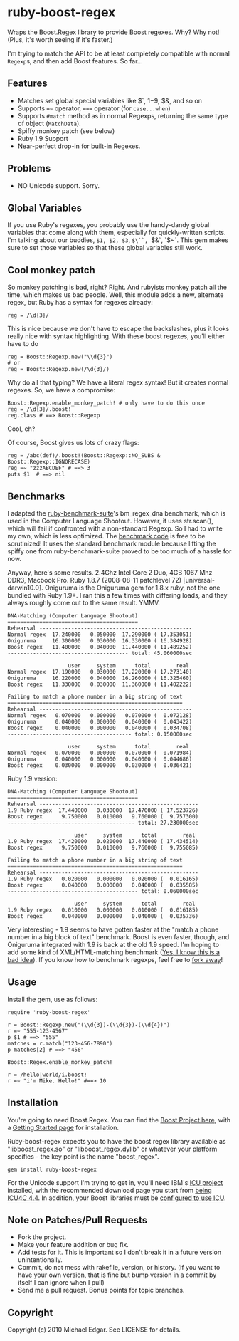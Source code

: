 # ruby-boost-regex

Wraps the Boost.Regex library to provide Boost regexes. Why? Why not!
(Plus, it's worth seeing if it's faster.)

I'm trying to match the API to be at least completely compatible with
normal `Regexp`s, and then add Boost features. So far...

## Features

* Matches set global special variables like $`, $1-$9, $&, and so on
* Supports `=~` operator, `===` operator (for `case...when`)
* Supports `#match` method as in normal Regexps, returning the same
  type of object (`MatchData`).
* Spiffy monkey patch (see below)
* Ruby 1.9 Support
* Near-perfect drop-in for built-in Regexes.

## Problems

* NO Unicode support. Sorry.

## Global Variables

If you use Ruby's regexes, you probably use the handy-dandy global variables that
come along with them, especially for quickly-written scripts.  I'm talking about
our buddies, `$1, $2, $3`, `$\``, `$&`, `$~`. This gem makes sure to set those variables
so that these global variables still work.

## Cool monkey patch

So monkey patching is bad, right? Right. And rubyists monkey patch all the time,
which makes us bad people.  Well, this module adds a new, alternate regex, but
Ruby has a syntax for regexes already:

    reg = /\d{3}/
    
This is nice because we don't have to escape the backslashes, plus it looks really
nice with syntax highlighting.  With these boost regexes, you'll either have to do

    reg = Boost::Regexp.new("\\d{3}")
    # or
    reg = Boost::Regexp.new(/\d{3}/)
    
Why do all that typing? We have a literal regex syntax!  But it creates normal regexes.
So, we have a compromise:

    Boost::Regexp.enable_monkey_patch! # only have to do this once
    reg = /\d{3}/.boost!
    reg.class # ==> Boost::Regexp
    
Cool, eh?

Of course, Boost gives us lots of crazy flags:

    reg = /abc(def)/.boost!(Boost::Regexp::NO_SUBS & Boost::Regexp::IGNORECASE)
    reg =~ "zzzABCDEF" # ==> 3
    puts $1  # ==> nil
    
## Benchmarks

I adapted the [ruby-benchmark-suite](http://github.com/acangiano/ruby-benchmark-suite)'s bm\_regex\_dna
benchmark, which is used in the Computer Language Shootout.  However, it uses str.scan(), which will fail
if confronted with a non-standard Regexp.  So I had to write my own, which is less optimized.  The
[benchmark code](http://github.com/michaeledgar/ruby-boost-regex/blob/master/benchmark/benchmark.rb) is
free to be scrutinized!  It uses the standard benchmark module because lifting the spiffy one from ruby-benchmark-suite
proved to be too much of a hassle for now.

Anyway, here's some results.  2.4Ghz Intel Core 2 Duo, 4GB 1067 Mhz DDR3, Macbook Pro. Ruby 1.8.7 (2008-08-11 patchlevel 72) [universal-darwin10.0]. Oniguruma is the Oniguruma gem for 1.8.x ruby, not the one bundled with Ruby 1.9+. I ran this a few
times with differing loads, and they always roughly come out to the same result. YMMV.

    DNA-Matching (Computer Language Shootout)
    =========================================
    Rehearsal ------------------------------------------------
    Normal regex  17.240000   0.050000  17.290000 ( 17.353051)
    Oniguruma     16.300000   0.030000  16.330000 ( 16.384928)
    Boost regex   11.400000   0.040000  11.440000 ( 11.489252)
    -------------------------------------- total: 45.060000sec
    
                       user     system      total        real
    Normal regex  17.190000   0.030000  17.220000 ( 17.273140)
    Oniguruma     16.220000   0.040000  16.260000 ( 16.325460)
    Boost regex   11.330000   0.030000  11.360000 ( 11.402222)
    
    Failing to match a phone number in a big string of text
    =======================================================
    Rehearsal ------------------------------------------------
    Normal regex   0.070000   0.000000   0.070000 (  0.072128)
    Oniguruma      0.040000   0.000000   0.040000 (  0.043422)
    Boost regex    0.040000   0.000000   0.040000 (  0.034708)
    --------------------------------------- total: 0.150000sec
    
                       user     system      total        real
    Normal regex   0.070000   0.000000   0.070000 (  0.071984)
    Oniguruma      0.040000   0.000000   0.040000 (  0.044686)
    Boost regex    0.030000   0.000000   0.030000 (  0.036421)
    
Ruby 1.9 version:

    DNA-Matching (Computer Language Shootout)
    =========================================
    Rehearsal --------------------------------------------------
    1.9 Ruby regex  17.440000   0.030000  17.470000 ( 17.523726)
    Boost regex      9.750000   0.010000   9.760000 (  9.757300)
    ---------------------------------------- total: 27.230000sec
    
                         user     system      total        real
    1.9 Ruby regex  17.420000   0.020000  17.440000 ( 17.434514)
    Boost regex      9.750000   0.010000   9.760000 (  9.755085)
    
    Failing to match a phone number in a big string of text
    =======================================================
    Rehearsal --------------------------------------------------
    1.9 Ruby regex   0.020000   0.000000   0.020000 (  0.016165)
    Boost regex      0.040000   0.000000   0.040000 (  0.035585)
    ----------------------------------------- total: 0.060000sec
    
                         user     system      total        real
    1.9 Ruby regex   0.010000   0.000000   0.010000 (  0.016185)
    Boost regex      0.040000   0.000000   0.040000 (  0.035736)

Very interesting - 1.9 seems to have gotten faster at the "match a phone number in a big block of text" benchmark.  Boost is even faster,
though, and Oniguruma integrated with 1.9 is back at the old 1.9 speed.  I'm hoping to add some kind of XML/HTML-matching benchmark ([Yes, I know this is a bad idea](http://stackoverflow.com/questions/1732348/regex-match-open-tags-except-xhtml-self-contained-tags)). If you know how to benchmark regexps, feel free to [fork away](http://github.com/michaeledgar/ruby-boost-regex/fork)!

## Usage

Install the gem, use as follows:

    require 'ruby-boost-regex'

    r = Boost::Regexp.new("(\\d{3})-(\\d{3})-(\\d{4})")
    r =~ "555-123-4567"
    p $1 # ==> "555"
    matches = r.match("123-456-7890")
    p matches[2] # ==> "456"
    
    Boost::Regex.enable_monkey_patch!
    
    r = /hello|world/i.boost!
    r =~ "i'm Mike. Hello!" #==> 10
    

## Installation

You're going to need Boost.Regex.  You can find the [Boost Project here](http://www.boost.org/), with a
[Getting Started page](http://www.boost.org/doc/libs/1_42_0/more/getting_started/index.html) for installation.

Ruby-boost-regex expects you to have the boost regex library available as "libboost\_regex.so" or "libboost\_regex.dylib"
or whatever your platform specifies - the key point is the name "boost\_regex".

    gem install ruby-boost-regex
    
For the Unicode support I'm trying to get in, you'll need IBM's [ICU project](http://site.icu-project.org/) installed, 
with the recommended download page you start from [being ICU4C 4.4](http://icu-project.org/download/4.4.html#ICU4C). In addition,
your Boost libraries must be [configured to use ICU](http://www.boost.org/doc/libs/1_42_0/libs/regex/doc/html/boost_regex/install.html#boost_regex.install.building_with_unicode_and_icu_support).

## Note on Patches/Pull Requests
 
* Fork the project.
* Make your feature addition or bug fix.
* Add tests for it. This is important so I don't break it in a
  future version unintentionally.
* Commit, do not mess with rakefile, version, or history.
  (if you want to have your own version, that is fine but
   bump version in a commit by itself I can ignore when I pull)
* Send me a pull request. Bonus points for topic branches.

## Copyright

Copyright (c) 2010 Michael Edgar. See LICENSE for details.
